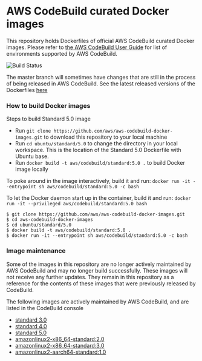 # AWS CodeBuild curated Docker images

This repository holds Dockerfiles of official AWS CodeBuild curated Docker images. Please refer to [the AWS CodeBuild User Guide](http://docs.aws.amazon.com/codebuild/latest/userguide/build-env-ref.html) for list of environments supported by AWS CodeBuild.

![Build Status](https://codebuild.us-west-2.amazonaws.com/badges?uuid=eyJlbmNyeXB0ZWREYXRhIjoiSkJibVVQVEpvUms1cmw3YVlnU1hSdkpBQ0c5SFgyTkJXMFBFdEU2SWtySHREcUlUVlRhbW4zMEd3NlhsOWIzUWgvRkxhUWVSSTFPZGNNakNHRVNLalY0PSIsIml2UGFyYW1ldGVyU3BlYyI6IlV0QjBRZXRvS0F5dE5vbTciLCJtYXRlcmlhbFNldFNlcmlhbCI6MX0%3D&branch=master)

The master branch will sometimes have changes that are still in the process of being released in AWS CodeBuild.  See the latest released versions of the Dockerfiles [here](https://github.com/aws/aws-codebuild-docker-images/releases)

### How to build Docker images

Steps to build Standard 5.0 image

* Run `git clone https://github.com/aws/aws-codebuild-docker-images.git` to download this repository to your local machine
* Run `cd ubuntu/standard/5.0` to change the directory in your local workspace. This is the location of the Standard 5.0 Dockerfile with Ubuntu base.
* Run `docker build -t aws/codebuild/standard:5.0 .` to build Docker image locally

To poke around in the image interactively, build it and run:
`docker run -it --entrypoint sh aws/codebuild/standard:5.0 -c bash`

To let the Docker daemon start up in the container, build it and run:
`docker run -it --privileged aws/codebuild/standard:5.0 bash`

```
$ git clone https://github.com/aws/aws-codebuild-docker-images.git
$ cd aws-codebuild-docker-images
$ cd ubuntu/standard/5.0
$ docker build -t aws/codebuild/standard:5.0 .
$ docker run -it --entrypoint sh aws/codebuild/standard:5.0 -c bash
```

### Image maintenance

Some of the images in this repository are no longer actively maintained by AWS CodeBuild and may no longer build successfully.  These images will not receive any further updates.  They remain in this repository as a reference for the contents of these images that were previously released by CodeBuild.

The following images are actively maintained by AWS CodeBuild, and are listed in the CodeBuild console

+ [standard 3.0](ubuntu/standard/3.0)
+ [standard 4.0](ubuntu/standard/4.0)
+ [standard 5.0](ubuntu/standard/5.0)
+ [amazonlinux2-x86_64-standard:2.0](al2/x86_64/standard/2.0)
+ [amazonlinux2-x86_64-standard:3.0](al2/x86_64/standard/3.0)
+ [amazonlinux2-aarch64-standard:1.0](al2/aarch64/standard/1.0)
